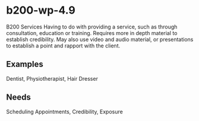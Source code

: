 # b200-wp-4.9
B200 Services
Having to do with providing a service, such as through consultation, education or training. Requires more in depth material to establish credibility. May also use video and audio material, or presentations to establish a point and rapport with the client.

## Examples
Dentist, Physiotherapist, Hair Dresser

## Needs
Scheduling Appointments, Credibility, Exposure
